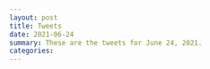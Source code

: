 ```yaml
---
layout: post
title: Tweets
date: 2021-06-24
summary: These are the tweets for June 24, 2021.
categories:
---
```


